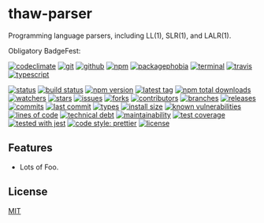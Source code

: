 # thaw-parser
Programming language parsers, including LL(1), SLR(1), and LALR(1).

Obligatory BadgeFest:

[![codeclimate][codeclimate-badge-image]][codeclimate-url]
[![git][git-badge-image]][git-url]
[![github][github-badge-image]][github-url]
[![npm][npm-badge-image]][npm-url]
[![packagephobia][packagephobia-badge-image]][packagephobia-url]
[![terminal][terminal-badge-image]][terminal-url]
[![travis][travis-badge-image]][travis-url]
[![typescript][typescript-badge-image]][typescript-url]

[![status][status-badge-image]][status-url]
[![build status][build-status-badge-image]][build-status-url]
[![npm version][npm-version-badge-image]][npm-version-url]
[![latest tag][latest-tag-badge-image]][latest-tag-url]
[![npm total downloads][npm-total-downloads-badge-image]][npm-total-downloads-url]
[![watchers][watchers-badge-image]][watchers-url]
[![stars][stars-badge-image]][stars-url]
[![issues][issues-badge-image]][issues-url]
[![forks][forks-badge-image]][forks-url]
[![contributors][contributors-badge-image]][contributors-url]
[![branches][branches-badge-image]][branches-url]
[![releases][releases-badge-image]][releases-url]
[![commits][commits-badge-image]][commits-url]
[![last commit][last-commit-badge-image]][last-commit-url]
[![types][types-badge-image]][types-url]
[![install size][install-size-badge-image]][install-size-url]
[![known vulnerabilities][known-vulnerabilities-badge-image]][known-vulnerabilities-url]
[![lines of code][lines-of-code-badge-image]][lines-of-code-url]
[![technical debt][technical-debt-badge-image]][technical-debt-url]
[![maintainability][maintainability-badge-image]][maintainability-url]
[![test coverage][test-coverage-badge-image]][test-coverage-url]
[![tested with jest][jest-badge-image]][jest-url]
[![code style: prettier][prettier-badge-image]][prettier-url]
[![license][license-badge-image]][license-url]

## Features

- Lots of Foo.

## License
[MIT](https://choosealicense.com/licenses/mit/)

[codeclimate-badge-image]: https://badgen.net/badge/icon/codeclimate?icon=codeclimate&label
[codeclimate-url]: https://codeclimate.com
[git-badge-image]: https://badgen.net/badge/icon/git?icon=git&label
[git-url]: https://git-scm.com
[github-badge-image]: https://badgen.net/badge/icon/github?icon=github&label
[github-url]: https://github.com
[npm-badge-image]: https://badgen.net/badge/icon/npm?icon=npm&label
[npm-url]: https://npmjs.com
[packagephobia-badge-image]: https://badgen.net/badge/icon/packagephobia?icon=packagephobia&label
[packagephobia-url]: https://packagephobia.com/
[terminal-badge-image]: https://badgen.net/badge/icon/terminal?icon=terminal&label
[terminal-url]: https://en.wikipedia.org/wiki/History_of_Unix
[travis-badge-image]: https://badgen.net/badge/icon/travis?icon=travis&label
[travis-url]: https://travis-ci.com
[typescript-badge-image]: https://badgen.net/badge/icon/typescript?icon=typescript&label
[typescript-url]: https://www.typescriptlang.org

[status-badge-image]: https://badgen.net/github/status/tom-weatherhead/thaw-parser
[status-url]: https://badgen.net/github/status/tom-weatherhead/thaw-parser
[build-status-badge-image]: https://secure.travis-ci.org/tom-weatherhead/thaw-parser.svg
[build-status-url]: https://travis-ci.org/tom-weatherhead/thaw-parser
[npm-version-badge-image]: https://img.shields.io/npm/v/thaw-parser.svg
[npm-version-url]: https://www.npmjs.com/package/thaw-parser
[latest-tag-badge-image]: https://badgen.net/github/tag/tom-weatherhead/thaw-parser
[latest-tag-url]: https://github.com/tom-weatherhead/thaw-parser/tags
[npm-total-downloads-badge-image]: https://img.shields.io/npm/dt/thaw-parser.svg
[npm-total-downloads-url]: https://www.npmjs.com/package/thaw-parser
[watchers-badge-image]: https://badgen.net/github/watchers/tom-weatherhead/thaw-parser
[watchers-url]: https://github.com/tom-weatherhead/thaw-parser/watchers
[stars-badge-image]: https://badgen.net/github/stars/tom-weatherhead/thaw-parser
[stars-url]: https://github.com/tom-weatherhead/thaw-parser/stargazers
[issues-badge-image]: https://badgen.net/github/issues/tom-weatherhead/thaw-parser
[issues-url]: https://github.com/tom-weatherhead/thaw-parser/issues
[forks-badge-image]: https://badgen.net/github/forks/tom-weatherhead/thaw-parser
[forks-url]: https://github.com/tom-weatherhead/thaw-parser/network/members
[contributors-badge-image]: https://badgen.net/github/contributors/tom-weatherhead/thaw-parser
[contributors-url]: https://github.com/tom-weatherhead/thaw-parser/graphs/contributors
[branches-badge-image]: https://badgen.net/github/branches/tom-weatherhead/thaw-parser
[branches-url]: https://github.com/tom-weatherhead/thaw-parser/branches
[releases-badge-image]: https://badgen.net/github/releases/tom-weatherhead/thaw-parser
[releases-url]: https://github.com/tom-weatherhead/thaw-parser/releases
[commits-badge-image]: https://badgen.net/github/commits/tom-weatherhead/thaw-parser
[commits-url]: https://github.com/tom-weatherhead/thaw-parser/commits/master
[last-commit-badge-image]: https://badgen.net/github/last-commit/tom-weatherhead/thaw-parser
[last-commit-url]: https://github.com/tom-weatherhead/thaw-parser
[types-badge-image]: https://badgen.net/npm/types/thaw-parser
[types-url]: https://badgen.net/npm/types/thaw-parser
[install-size-badge-image]: https://badgen.net/packagephobia/install/thaw-parser
[install-size-url]: https://badgen.net/packagephobia/install/thaw-parser
[known-vulnerabilities-badge-image]: https://snyk.io/test/github/tom-weatherhead/thaw-parser/badge.svg?targetFile=package.json&package-lock.json
[known-vulnerabilities-url]: https://snyk.io/test/github/tom-weatherhead/thaw-parser?targetFile=package.json&package-lock.json
[lines-of-code-badge-image]: https://badgen.net/codeclimate/loc/tom-weatherhead/thaw-parser
[lines-of-code-url]: https://badgen.net/codeclimate/loc/tom-weatherhead/thaw-parser
[technical-debt-badge-image]: https://badgen.net/codeclimate/tech-debt/tom-weatherhead/thaw-parser
[technical-debt-url]: https://badgen.net/codeclimate/tech-debt/tom-weatherhead/thaw-parser
[maintainability-badge-image]: https://api.codeclimate.com/v1/badges/ca50697fe469cde26c22/maintainability
[maintainability-url]: https://codeclimate.com/github/tom-weatherhead/thaw-parser/maintainability
[test-coverage-badge-image]: https://api.codeclimate.com/v1/badges/ca50697fe469cde26c22/test_coverage
[test-coverage-url]: https://codeclimate.com/github/tom-weatherhead/thaw-parser/test_coverage
[jest-badge-image]: https://img.shields.io/badge/tested_with-jest-99424f.svg
[jest-url]: https://github.com/facebook/jest
[prettier-badge-image]: https://img.shields.io/badge/code_style-prettier-ff69b4.svg?style=flat-square
[prettier-url]: https://github.com/prettier/prettier
[license-badge-image]: https://img.shields.io/github/license/mashape/apistatus.svg
[license-url]: https://github.com/tom-weatherhead/thaw-parser/blob/master/LICENSE
